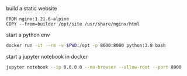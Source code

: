 build a static website

```docker
FROM nginx:1.21.6-alpine
COPY --from=builder /opt/site /usr/share/nginx/html
```


start a python env
```sh
docker run -it --rm -v $PWD:/opt -p 8000:8000 python:3.8 bash
```

start a jupyter notebook in docker
```sh
jupyter notebook --ip 0.0.0.0 --no-browser --allow-root --port 8000
```
